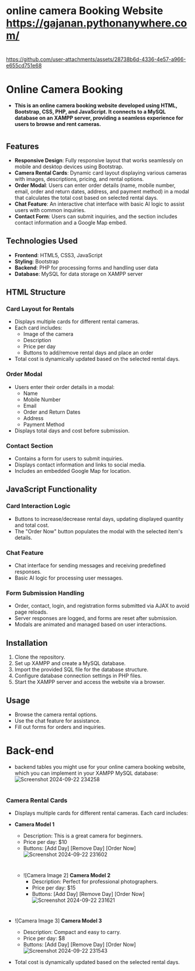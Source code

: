 # online camera Booking Website                https://gajanan.pythonanywhere.com/

#
https://github.com/user-attachments/assets/28738b6d-4336-4e57-a966-e655cd751e68

# Online Camera Booking

- **This is an online camera booking website developed using HTML, Bootstrap, CSS, PHP, and JavaScript. It connects to a MySQL database on an XAMPP server, providing a seamless experience for users to browse and rent cameras.**
#
## Features

- **Responsive Design**: Fully responsive layout that works seamlessly on mobile and desktop devices using Bootstrap.
- **Camera Rental Cards**: Dynamic card layout displaying various cameras with images, descriptions, pricing, and rental options.
- **Order Modal**: Users can enter order details (name, mobile number, email, order and return dates, address, and payment method) in a modal that calculates the total cost based on selected rental days.
- **Chat Feature**: An interactive chat interface with basic AI logic to assist users with common inquiries.
- **Contact Form**: Users can submit inquiries, and the section includes contact information and a Google Map embed.

## Technologies Used

- **Frontend**: HTML5, CSS3, JavaScript
- **Styling**: Bootstrap
- **Backend**: PHP for processing forms and handling user data
- **Database**: MySQL for data storage on XAMPP server

## HTML Structure

### Card Layout for Rentals
- Displays multiple cards for different rental cameras.
- Each card includes:
  - Image of the camera
  - Description
  - Price per day
  - Buttons to add/remove rental days and place an order
- Total cost is dynamically updated based on the selected rental days.

### Order Modal
- Users enter their order details in a modal:
  - Name
  - Mobile Number
  - Email
  - Order and Return Dates
  - Address
  - Payment Method
- Displays total days and cost before submission.

### Contact Section
- Contains a form for users to submit inquiries.
- Displays contact information and links to social media.
- Includes an embedded Google Map for location.

## JavaScript Functionality

### Card Interaction Logic
- Buttons to increase/decrease rental days, updating displayed quantity and total cost.
- The "Order Now" button populates the modal with the selected item's details.

### Chat Feature
- Chat interface for sending messages and receiving predefined responses.
- Basic AI logic for processing user messages.

### Form Submission Handling
- Order, contact, login, and registration forms submitted via AJAX to avoid page reloads.
- Server responses are logged, and forms are reset after submission.
- Modals are animated and managed based on user interactions.

## Installation

1. Clone the repository.
2. Set up XAMPP and create a MySQL database.
3. Import the provided SQL file for the database structure.
4. Configure database connection settings in PHP files.
5. Start the XAMPP server and access the website via a browser.

## Usage

- Browse the camera rental options.
- Use the chat feature for assistance.
- Fill out forms for orders and inquiries.


# Back-end
- backend tables you might use for your online camera booking website, which you can implement in your XAMPP MySQL database:
  ![Screenshot 2024-09-22 234258](https://github.com/user-attachments/assets/a8f6f9fc-e538-4017-95c2-c95a6476640b)
#


### Camera Rental Cards

- Displays multiple cards for different rental cameras. Each card includes:
- **Camera Model 1**
    - Description: This is a great camera for beginners.
    - Price per day: $10
    - Buttons: [Add Day] [Remove Day] [Order Now]
   ![Screenshot 2024-09-22 231602](https://github.com/user-attachments/assets/5ebc5d0a-dd01-419e-b622-7ec322ae2bf0)

  #
  - ![Camera Image 2] **Camera Model 2**
    - Description: Perfect for professional photographers.
    - Price per day: $15
    - Buttons: [Add Day] [Remove Day] [Order Now]
      ![Screenshot 2024-09-22 231621](https://github.com/user-attachments/assets/25d3e7d3-cfe0-44ca-9fcd-0cc0e9f494a1)


#
  - ![Camera Image 3] **Camera Model 3**
    - Description: Compact and easy to carry.
    - Price per day: $8
    - Buttons: [Add Day] [Remove Day] [Order Now]
![Screenshot 2024-09-22 231543](https://github.com/user-attachments/assets/3d47ca55-e5f8-401c-b83b-e2ff17c75fee)

- Total cost is dynamically updated based on the selected rental days.

